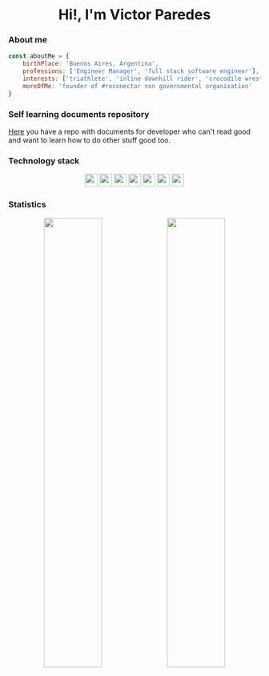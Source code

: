 
<h1 align="center">Hi!, I'm Victor Paredes</h1>

### About me
```javascript
const aboutMe = {
    birthPlace: 'Buenos Aires, Argentina',
    professions: ['Engineer Manager', 'full stack software engineer'],
    interests: ['triathlete', 'inline downhill rider', 'crocodile wrestling'],
    moreOfMe: 'founder of #reconectar non governmental organization'
}
```

### Self learning documents repository
[Here](https://github.com/victorparedes/capacitaciones) you have a repo with documents for developer who can't read good and want to learn how to do other stuff good too.

### Technology stack
<p align="center">
<img src="https://img.shields.io/badge/typescript-%23007ACC.svg?style=for-the-badge&logo=typescript&logoColor=white" height="25"/>
<img src="https://img.shields.io/badge/node.js-%2343853D.svg?style=for-the-badge&logo=node.js&logoColor=white" height="25"/>
<img src="https://img.shields.io/badge/react-%2320232a.svg?style=for-the-badge&logo=react&logoColor=%2361DAFB" height="25"/>
<img src="https://img.shields.io/badge/c%23-%23239120.svg?style=for-the-badge&logo=c-sharp&logoColor=white" height="25"/>
<img src="https://img.shields.io/badge/go-%2300ADD8.svg?style=for-the-badge&logo=go&logoColor=white" height="25"/>
<img src="https://img.shields.io/badge/.NET-5C2D91?style=for-the-badge&logo=.net&logoColor=white" height="25"/>
<img src="https://img.shields.io/badge/VisualStudioCode-0078d7.svg?style=for-the-badge&logo=visual-studio-code&logoColor=white" height="25"/>
</p>

###  Statistics
<p align="center">
    <img width="48%" src="https://github-readme-stats.vercel.app/api?username=victorparedes&show_icons=true&theme=tokyonight" />
    <img width="48%" src="https://github-readme-streak-stats.herokuapp.com/?user=victorparedes&theme=tokyonight" />
</p>
<!-- <p align="center">
  <img width="48%" src="https://github-readme-stats-eight-theta.vercel.app/api/top-langs/?username=victorparedes&theme=tokyonight" />
</p> -->
